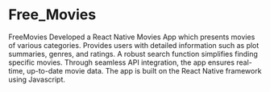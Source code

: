 # Free_Movies
 FreeMovies Developed a React Native Movies App which presents movies of various categories. Provides users with detailed information such as plot summaries, genres, and ratings. A robust search function simplifies finding specific movies. Through seamless API integration, the app ensures real-time, up-to-date movie data. The app is built on the React Native framework using Javascript.
